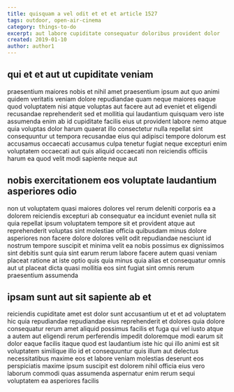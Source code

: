 ```yaml
---
title: quisquam a vel odit et et et article 1527
tags: outdoor, open-air-cinema
category: things-to-do
excerpt: aut labore cupiditate consequatur doloribus provident dolor
created: 2019-01-10
author: author1
---
```


## qui et et aut ut cupiditate veniam

praesentium maiores nobis et nihil amet praesentium ipsum aut quo animi quidem veritatis veniam dolore repudiandae quam neque maiores eaque quod voluptatem nisi atque voluptas aut facere aut ad eveniet et eligendi recusandae reprehenderit sed et mollitia qui laudantium quisquam vero iste assumenda enim ab id cupiditate facilis eius ut provident labore nemo atque quia voluptas dolor harum quaerat illo consectetur nulla repellat sint consequuntur ut tempora recusandae eius qui adipisci tempore dolorum est accusamus occaecati accusamus culpa tenetur fugiat neque excepturi enim voluptatem occaecati aut quis aliquid occaecati non reiciendis officiis harum ea quod velit modi sapiente neque aut

## nobis exercitationem eos voluptate laudantium asperiores odio

non ut voluptatem quasi maiores dolores vel rerum deleniti corporis ea a dolorem reiciendis excepturi ab consequatur ea incidunt eveniet nulla sit quia repellat ipsum voluptatem tempore sit et provident atque aut reprehenderit voluptas sint molestiae officia quibusdam minus dolore asperiores non facere dolore dolores velit odit repudiandae nesciunt id nostrum tempore suscipit et minima velit ea nobis possimus ex dignissimos sint debitis sunt quia sint earum rerum labore facere autem quasi veniam placeat ratione at iste optio quis quia minus quia alias et consequatur omnis aut ut placeat dicta quasi mollitia eos sint fugiat sint omnis rerum praesentium assumenda

## ipsam sunt aut sit sapiente ab et

reiciendis cupiditate amet est dolor sunt accusantium ut et et ad voluptatem hic quia repudiandae repudiandae eius reprehenderit et dolores quia dolore consequatur rerum amet aliquid possimus facilis et fuga qui vel iusto atque a autem aut eligendi rerum perferendis impedit doloremque modi earum sit dolor eaque facilis itaque quod est laudantium iste hic qui illo animi est sit voluptatem similique illo id et consequuntur quis illum aut delectus necessitatibus maxime eos et labore veniam molestias deserunt eos perspiciatis maxime ipsum suscipit est dolorem nihil officia eius vero laborum commodi quas assumenda aspernatur enim rerum sequi voluptatem ea asperiores facilis
